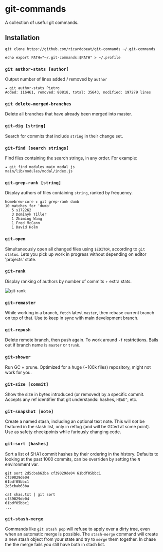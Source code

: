 
# git-commands

A collection of useful git commands.

## Installation

    git clone https://github.com/ricardobeat/git-commands ~/.git-commands

    echo export PATH="~/.git-commands:$PATH" > ~/.profile

### `git author-stats [author]`

Output number of lines added / removed by `author`

    ★ git author-stats Pietro
    Added: 116461, removed: 80818, total: 35643, modified: 197279 lines

### `git delete-merged-branches`

Delete all branches that have already been merged into master.

### `git-dig [string]`

Search for commits that include `string` in their change set.

### `git-find [search strings]`

Find files containing the search strings, in any order. For example:

    ★ git find modules main modal js
    main/lib/modules/modal/index.js

### `git-grep-rank [string]`

Display authors of files containing `string`, ranked by frequency.

    homebrew-core ★ git grep-rank dumb
    10 matches for 'dumb'
       5 s172262
       3 Dominyk Tiller
       1 Zhiming Wang
       1 Fred McCann
       1 David Holm

### `git-open`

Simultaneously open all changed files using `$EDITOR`, according to `git status`. Lets you pick up 
work in progress without depending on editor 'projects' state.

### `git-rank`

Display ranking of authors by number of commits + extra stats.

![git-rank](https://cloud.githubusercontent.com/assets/97396/22784387/1e237d4e-eed0-11e6-9527-16c3e79e1158.png)

### `git-remaster`

While working in a branch, `fetch` latest `master`, then rebase current branch on top of that. Use 
to keep in sync with main development branch.

### `git-repush`

Delete remote branch, then push again. To work around `-f` restrictions. Bails out if branch name is
`master` or `trunk`.

### `git-shower`

Run GC + prune. Optimized for a huge (~100k files) repository, might not work for you.

### `git-size [commit]`

Show the size in bytes introduced (or removed) by a specific commit. Accepts any ref identifier 
that git understands: hashes, `HEAD^`, etc.

### `git-snapshot [note]`

Create a named stash, including an optional text note. This will *not* be featured in the stash list,
only in reflog (and will be GCed at some point). Use as safety checkpoints while furiously changing code.

### `git-sort [hashes]`

Sort a list of SHA1 commit hashes by their ordering in the history. Defaults to looking at the past 1000 commits,
can be overriden by setting the `N` environment var.

    git sort 2d5cbab63ba cf39029de04 61bdf05bbc1
    cf39029de04
    61bdf05bbc1
    2d5cbab63ba

    cat shas.txt | git sort
    cf39029de04
    61bdf05bbc1
    ...

### `git-stash-merge`

Commands like `git stash pop` will refuse to apply over a dirty tree, even when an automatic merge is possible.
The `stash-merge` command will create a new stash object from your state and try to `merge` them together.
In chase the the merge fails you still have both in stash list.


